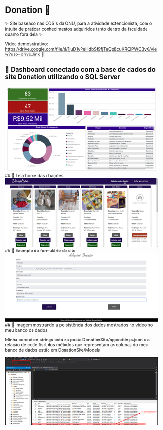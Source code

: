 # Donation 🌷

✨ Site baseado nas ODS's da ONU, para a atividade extencionista, com o intuito de praticar conhecimentos adquiridos tanto dentro da faculdade quanto fora dela ✨

Vídeo demosntrativo: https://drive.google.com/file/d/1juD1yPeHdbSf9fjTeQp8cuKRQiPWC3yX/view?usp=drive_link 🎥
## 📌 Dashboard conectado com a base de dados do site Donation utilizando o SQL Server
<img src="https://github.com/stefanieborges/Donation/blob/master/Captura%20de%20tela%202024-06-03%20204124.png"/>
## 📌 Tela home das doações
<img src="https://github.com/stefanieborges/Donation/blob/master/Captura%20de%20tela%202024-06-03%20205056.png"/>
## 📌 Exemplo de formulário do site
<img src = "https://github.com/stefanieborges/Donation/blob/master/Captura%20de%20tela%202024-06-03%20205136.png" />
## 📌 Imagem mostrando a persistência dos dados mostrados no vídeo no meu banco de dados
<p>Minha conection strings está na pasta DonationSite/appsettings.json e a relação de code fisrt dos métodos que representam as colunas do meu banco de dados estão em DonationSite/Models</p>
<img src="https://github.com/stefanieborges/Donation/blob/master/PrintBanco.png" />
